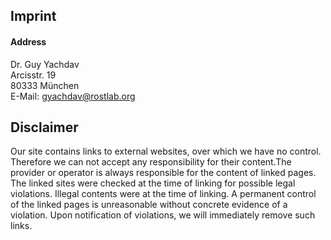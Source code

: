 ## Imprint
#### Address  
Dr. Guy Yachdav  
Arcisstr. 19  
80333 München  
E-Mail: [gyachdav@rostlab.org](mailto:gyachdav@rostlab.org)

## Disclaimer
Our site contains links to external websites, over which we have no control. Therefore we can not accept any responsibility for their content.The provider or operator is always responsible for the content of linked pages. The linked sites were checked at the time of linking for possible legal violations. Illegal contents were at the time of linking. A permanent control of the linked pages is unreasonable without concrete evidence of a violation. Upon notification of violations, we will immediately remove such links.
